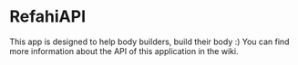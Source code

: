 # RefahiAPI
This app is designed to help body builders, build their body :)
You can find more information about the API of this application in the wiki.
